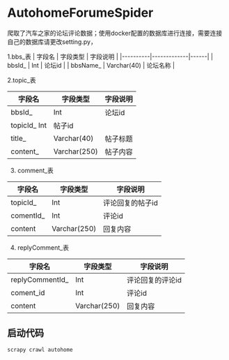 # AutohomeForumeSpider
爬取了汽车之家的论坛评论数据；使用docker配置的数据库进行连接，需要连接自己的数据库请更改setting.py，

1.bbs_表
  | 字段名      | 字段类型        | 字段说明 |
  |----------|-------------|------|
  | bbsId_   | Int         | 论坛id |
  | bbsName_ | Varchar(40) | 论坛名称 |
  
2.topic_表

| 字段名      | 字段类型         | 字段说明 |
|----------|--------------|------|
| bbsId_ | Int          | 论坛id |
| topicId_ Int          | 帖子id |
| title_   | Varchar(40)  | 帖子标题 |
| content_ | Varchar(250) | 帖子内容 |

3. comment_表

| 字段名       | 字段类型         | 字段说明      |
|-----------|--------------|-----------|
| topicId_| Int          | 评论回复的帖子id |
| comentId_ | Int          | 评论id      |
| content   | Varchar(250) | 回复内容      |

4. replyComment_表

| 字段名             | 字段类型         | 字段说明      |
|-----------------|--------------|-----------|
| replyCommentId_ | Int          | 评论回复的评论id |
| coment_id       | Int          | 评论id      |
| content         | Varchar(250) | 回复内容      |

## 启动代码
`scrapy crawl autohome`